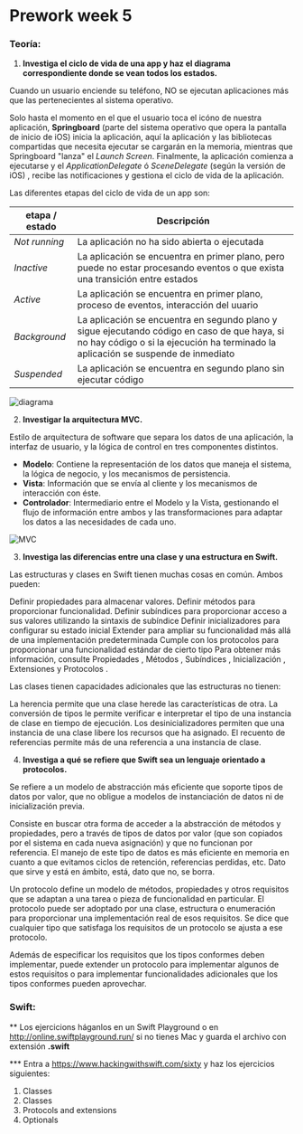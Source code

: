 # Prework week 5


### Teoría: 

1. **Investiga el ciclo de vida de una app y haz el diagrama correspondiente donde se vean todos los estados.**

Cuando un usuario enciende su teléfono, NO se ejecutan aplicaciones más que las pertenecientes al sistema operativo. 

Solo hasta el momento en el que el usuario toca el icóno de nuestra aplicación, **Springboard** (parte del sistema operativo que opera la pantalla de inicio de iOS)  inicia la aplicación, aquí la aplicación y las bibliotecas compartidas que necesita ejecutar se cargarán en la memoria, mientras que Springboard "lanza" el *Launch Screen*. Finalmente, la aplicación comienza a ejecutarse y el *ApplicationDelegate* ó *SceneDelegate* (según la versión de iOS) , recibe las notificaciones y gestiona el ciclo de vida de la aplicación.

Las diferentes etapas del ciclo de vida de un app son:


| etapa / estado | Descripción |
| ---------------- | -------------- |
|  _Not running_ | La aplicación no ha sido abierta o ejecutada |
|  _Inactive_ | La aplicación se encuentra en primer plano, pero puede no estar procesando eventos o que exista una transición entre estados |
|  _Active_ | La aplicación se encuentra en primer plano, proceso de eventos, interacción del uuario |
|  _Background_ | La aplicación se encuentra en segundo plano y sigue ejecutando código en caso de que haya, si no hay código o si la ejecución ha terminado la aplicación se suspende de inmediato |
|  _Suspended_ | La aplicación se encuentra en segundo plano sin ejecutar código |


![diagrama](https://miro.medium.com/max/300/1*vO_BXTTksmGbuHc_VEknnQ.png)

2. **Investigar la arquitectura MVC.**

Estilo de arquitectura de software que separa los datos de una aplicación, la interfaz de usuario, y la lógica de control en tres componentes distintos.

- **Modelo**:  Contiene la representación de los datos que maneja el sistema, la lógica de negocio, y los mecanismos de persistencia.
- **Vista**: Información que se envía al cliente y los mecanismos  de interacción con éste.
- **Controlador**: Intermediario entre el Modelo y la Vista, gestionando el flujo de información entre ambos y las transformaciones para adaptar los datos a las necesidades de cada uno.

![MVC](https://miro.medium.com/max/1304/1*la8KCs0AKSzVGShoLQo2oQ.png)

3. **Investiga las diferencias entre una clase y una estructura en Swift.**

Las estructuras y clases en Swift tienen muchas cosas en común. Ambos pueden:

Definir propiedades para almacenar valores.
Definir métodos para proporcionar funcionalidad.
Definir subíndices para proporcionar acceso a sus valores utilizando la sintaxis de subíndice
Definir inicializadores para configurar su estado inicial
Extender para ampliar su funcionalidad más allá de una implementación predeterminada
Cumple con los protocolos para proporcionar una funcionalidad estándar de cierto tipo
Para obtener más información, consulte Propiedades , Métodos , Subíndices , Inicialización , Extensiones y Protocolos .

Las clases tienen capacidades adicionales que las estructuras no tienen:

La herencia permite que una clase herede las características de otra.
La conversión de tipos le permite verificar e interpretar el tipo de una instancia de clase en tiempo de ejecución.
Los desinicializadores permiten que una instancia de una clase libere los recursos que ha asignado.
El recuento de referencias permite más de una referencia a una instancia de clase.

4. **Investiga a qué se refiere que Swift sea un lenguaje orientado a protocolos.**

Se refiere a un modelo de abstracción más eficiente que soporte tipos de datos por valor, que no obligue a modelos de instanciación de datos ni de inicialización previa.

Consiste en buscar otra forma de acceder a la abstracción de métodos y propiedades, pero a través de tipos de datos por valor (que son copiados por el sistema en cada nueva asignación) y que no funcionan por referencia. El manejo de este tipo de datos es más eficiente en memoria en cuanto a que evitamos ciclos de retención, referencias perdidas, etc. Dato que sirve y está en ámbito, está, dato que no, se borra.


Un protocolo define un modelo de métodos, propiedades y otros requisitos que se adaptan a una tarea o pieza de funcionalidad en particular. El protocolo puede ser adoptado por una clase, estructura o enumeración para proporcionar una implementación real de esos requisitos. Se dice que cualquier tipo que satisfaga los requisitos de un protocolo se ajusta a ese protocolo.

Además de especificar los requisitos que los tipos conformes deben implementar, puede extender un protocolo para implementar algunos de estos requisitos o para implementar funcionalidades adicionales que los tipos conformes pueden aprovechar.

### Swift: 

** Los ejercicions háganlos en un Swift Playground o en http://online.swiftplayground.run/ si no tienes Mac y guarda el archivo con extensión **.swift**

*** Entra a https://www.hackingwithswift.com/sixty y haz los ejercicios siguientes:

1. Classes 
2. Classes
3. Protocols and extensions 
4. Optionals
